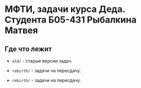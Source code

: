 # МФТИ, задачи курса Деда. Студента Б05-431 Рыбалкина Матвея

## Где что лежит

* `old/` - старые версии задач.
* `rebirth/` - задачи на пересдачу.

* `rebirth/` - задачи на пересдачу.
